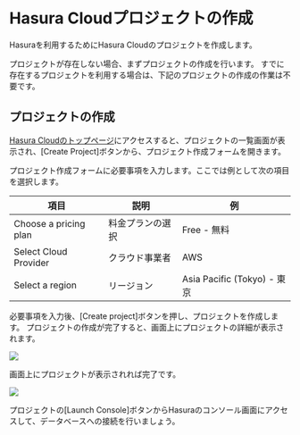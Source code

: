 # Hasura Cloudプロジェクトの作成

Hasuraを利用するためにHasura Cloudのプロジェクトを作成します。

プロジェクトが存在しない場合、まずプロジェクトの作成を行います。
すでに存在するプロジェクトを利用する場合は、下記のプロジェクトの作成の作業は不要です。

## プロジェクトの作成

[Hasura Cloudのトップページ](https://cloud.hasura.io/)にアクセスすると、プロジェクトの一覧画面が表示され、[Create Project]ボタンから、プロジェクト作成フォームを開きます。

プロジェクト作成フォームに必要事項を入力します。ここでは例として次の項目を選択します。

| 項目                  | 説明             | 例                          |
| --------------------- | ---------------- | --------------------------- |
| Choose a pricing plan | 料金プランの選択 | Free - 無料                 |
| Select Cloud Provider | クラウド事業者   | AWS                         |
| Select a region       | リージョン       | Asia Pacific (Tokyo) - 東京 |

必要事項を入力後、[Create project]ボタンを押し、プロジェクトを作成します。
プロジェクトの作成が完了すると、画面上にプロジェクトの詳細が表示されます。

![](https://lh3.googleusercontent.com/OHk3SnMo5zFoulppRwCkAahq6wr4JImN88XgSlkHYeZFhPTd1pHQp4CUXmDDRTAdmsk9kNCJLLzZ0x_yCH1kcnLQ9Zbkq2lm5KIJblFDBU56nJ3sSdposGBFVyUwrEMBXgNmox297A=w1280)

画面上にプロジェクトが表示されれば完了です。

![](https://lh3.googleusercontent.com/LL6dz4np-O19_runPMbCD5-d3kYc1_QUcc1bJif4Yx7dNr16SY4k6037kV82aqg1FrcYff3QGOFTqzyh9ReYyp-j43EtGJercr7dKxdBxcd1nDzPm9bbWFgJOYjhwNDUsGRWNV2d2g=w1280)

プロジェクトの[Launch Console]ボタンからHasuraのコンソール画面にアクセスして、データベースへの接続を行いましょう。
